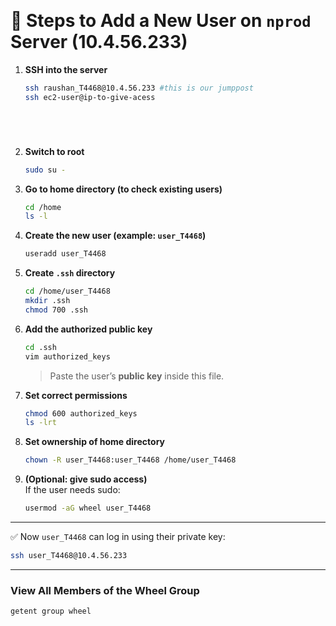 &nbsp;

# 🚀 Steps to Add a New User on `nprod` Server (10.4.56.233)

1.  **SSH into the server**
    
    ```bash
    ssh raushan_T4468@10.4.56.233 #this is our jumppost
    ssh ec2-user@ip-to-give-acess
    
    
    
    
    
    
    ```
    
2.  **Switch to root**
    
    ```bash
    sudo su -
    ```
    
3.  **Go to home directory (to check existing users)**
    
    ```bash
    cd /home
    ls -l
    ```
    
4.  **Create the new user (example: `user_T4468`)**
    
    ```bash
    useradd user_T4468
    ```
    
5.  **Create `.ssh` directory**
    
    ```bash
    cd /home/user_T4468
    mkdir .ssh
    chmod 700 .ssh
    ```
    
6.  **Add the authorized public key**
    
    ```bash
    cd .ssh
    vim authorized_keys
    ```
    
    > Paste the user’s **public key** inside this file.
    
7.  **Set correct permissions**
    
    ```bash
    chmod 600 authorized_keys
    ls -lrt
    ```
    
8.  **Set ownership of home directory**
    
    ```bash
    chown -R user_T4468:user_T4468 /home/user_T4468
    ```
    
9.  **(Optional: give sudo access)**  
    If the user needs sudo:
    
    ```bash
    usermod -aG wheel user_T4468
    ```
    

* * *

✅ Now `user_T4468` can log in using their private key:

```bash
ssh user_T4468@10.4.56.233
```

* * *

### View All Members of the Wheel Group

```
getent group wheel
```

&nbsp;

&nbsp;
